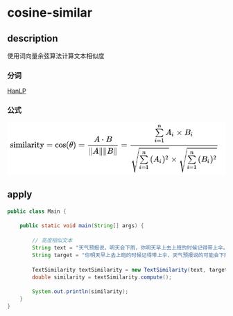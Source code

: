 # cosine-similar

## description
使用词向量余弦算法计算文本相似度
### 分词
 [HanLP](https://github.com/hankcs/HanLP)
### 公式
![cosine-expression](cosine-expression.png)

## apply
```java
public class Main {

    public static void main(String[] args) {

        // 高度相似文本
        String text = "天气预报说，明天会下雨，你明天早上去上班的时候记得带上伞。";
        String target = "你明天早上去上班的时候记得带上伞，天气预报说的可能会下雨。";

        TextSimilarity textSimilarity = new TextSimilarity(text, target);
        double similarity = textSimilarity.compute();

        System.out.println(similarity);
    }
}
```
